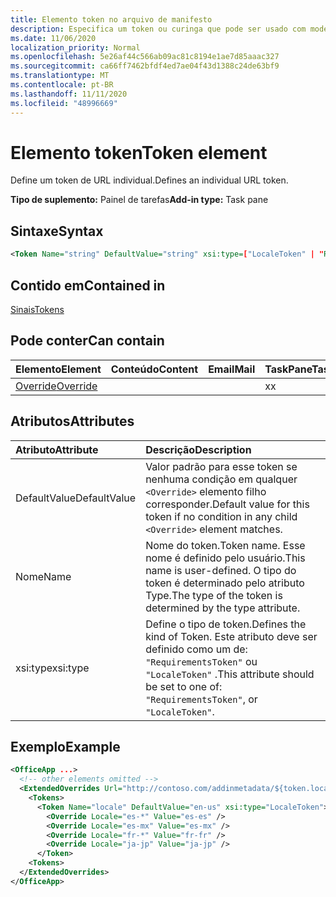```yaml
---
title: Elemento token no arquivo de manifesto
description: Especifica um token ou curinga que pode ser usado com modelos de URL no manifesto.
ms.date: 11/06/2020
localization_priority: Normal
ms.openlocfilehash: 5e26af44c566ab09ac81c8194e1ae7d85aaac327
ms.sourcegitcommit: ca66ff7462bfdf4ed7ae04f43d1388c24de63bf9
ms.translationtype: MT
ms.contentlocale: pt-BR
ms.lasthandoff: 11/11/2020
ms.locfileid: "48996669"
---
```

# <a name="token-element"></a><span data-ttu-id="df823-103">Elemento token</span><span class="sxs-lookup"><span data-stu-id="df823-103">Token element</span></span>

<span data-ttu-id="df823-104">Define um token de URL individual.</span><span class="sxs-lookup"><span data-stu-id="df823-104">Defines an individual URL token.</span></span>

<span data-ttu-id="df823-105">**Tipo de suplemento:** Painel de tarefas</span><span class="sxs-lookup"><span data-stu-id="df823-105">**Add-in type:** Task pane</span></span>

## <a name="syntax"></a><span data-ttu-id="df823-106">Sintaxe</span><span class="sxs-lookup"><span data-stu-id="df823-106">Syntax</span></span>

```XML
<Token Name="string" DefaultValue="string" xsi:type=["LocaleToken" | "RequirementsToken"] ></Token>
```

## <a name="contained-in"></a><span data-ttu-id="df823-107">Contido em</span><span class="sxs-lookup"><span data-stu-id="df823-107">Contained in</span></span>

[<span data-ttu-id="df823-108">Sinais</span><span class="sxs-lookup"><span data-stu-id="df823-108">Tokens</span></span>](tokens.md)

## <a name="can-contain"></a><span data-ttu-id="df823-109">Pode conter</span><span class="sxs-lookup"><span data-stu-id="df823-109">Can contain</span></span>

|<span data-ttu-id="df823-110">Elemento</span><span class="sxs-lookup"><span data-stu-id="df823-110">Element</span></span>|<span data-ttu-id="df823-111">Conteúdo</span><span class="sxs-lookup"><span data-stu-id="df823-111">Content</span></span>|<span data-ttu-id="df823-112">Email</span><span class="sxs-lookup"><span data-stu-id="df823-112">Mail</span></span>|<span data-ttu-id="df823-113">TaskPane</span><span class="sxs-lookup"><span data-stu-id="df823-113">TaskPane</span></span>|
|:-----|:-----|:-----|:-----|
|[<span data-ttu-id="df823-114">Override</span><span class="sxs-lookup"><span data-stu-id="df823-114">Override</span></span>](override.md)|||<span data-ttu-id="df823-115">x</span><span class="sxs-lookup"><span data-stu-id="df823-115">x</span></span>|

## <a name="attributes"></a><span data-ttu-id="df823-116">Atributos</span><span class="sxs-lookup"><span data-stu-id="df823-116">Attributes</span></span>

|<span data-ttu-id="df823-117">Atributo</span><span class="sxs-lookup"><span data-stu-id="df823-117">Attribute</span></span>|<span data-ttu-id="df823-118">Descrição</span><span class="sxs-lookup"><span data-stu-id="df823-118">Description</span></span>|
|:-----|:-----|
|<span data-ttu-id="df823-119">DefaultValue</span><span class="sxs-lookup"><span data-stu-id="df823-119">DefaultValue</span></span>|<span data-ttu-id="df823-120">Valor padrão para esse token se nenhuma condição em qualquer `<Override>` elemento filho corresponder.</span><span class="sxs-lookup"><span data-stu-id="df823-120">Default value for this token if no condition in any child `<Override>` element matches.</span></span>|
|<span data-ttu-id="df823-121">Nome</span><span class="sxs-lookup"><span data-stu-id="df823-121">Name</span></span>|<span data-ttu-id="df823-122">Nome do token.</span><span class="sxs-lookup"><span data-stu-id="df823-122">Token name.</span></span> <span data-ttu-id="df823-123">Esse nome é definido pelo usuário.</span><span class="sxs-lookup"><span data-stu-id="df823-123">This name is user-defined.</span></span> <span data-ttu-id="df823-124">O tipo do token é determinado pelo atributo Type.</span><span class="sxs-lookup"><span data-stu-id="df823-124">The type of the token is determined by the type attribute.</span></span>|
|<span data-ttu-id="df823-125">xsi:type</span><span class="sxs-lookup"><span data-stu-id="df823-125">xsi:type</span></span>|<span data-ttu-id="df823-126">Define o tipo de token.</span><span class="sxs-lookup"><span data-stu-id="df823-126">Defines the kind of Token.</span></span> <span data-ttu-id="df823-127">Este atributo deve ser definido como um de:  `"RequirementsToken"` ou  `"LocaleToken"` .</span><span class="sxs-lookup"><span data-stu-id="df823-127">This attribute should be set to one of:  `"RequirementsToken"`,  or  `"LocaleToken"`.</span></span>|

## <a name="example"></a><span data-ttu-id="df823-128">Exemplo</span><span class="sxs-lookup"><span data-stu-id="df823-128">Example</span></span>

```XML
<OfficeApp ...>
  <!-- other elements omitted -->
  <ExtendedOverrides Url="http://contoso.com/addinmetadata/${token.locale}/extended-manifest-overrides.json">
    <Tokens>
      <Token Name="locale" DefaultValue="en-us" xsi:type="LocaleToken">
        <Override Locale="es-*" Value="es-es" />
        <Override Locale="es-mx" Value="es-mx" />
        <Override Locale="fr-*" Value="fr-fr" />
        <Override Locale="ja-jp" Value="ja-jp" />
      </Token>
    <Tokens>
  </ExtendedOverrides>
</OfficeApp>
```